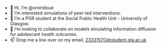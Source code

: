 - 👋 Hi, I’m @omiridoue
- 👀 I’m interested simulations of peer-led interventions.
- 🌱 I’m a PGR student at the Social Public Health Unit - University of Glasgow.
- 💞️ I’m looking to collaborate on models simulating information diffusion for adolescent health outcomes.
- 📫 Drop me a line over on my email, 2333157O@student.gla.ac.uk

<!---
omiridoue/omiridoue is a ✨ special ✨ repository because its `README.md` (this file) appears on your GitHub profile.
You can click the Preview link to take a look at your changes.
--->
